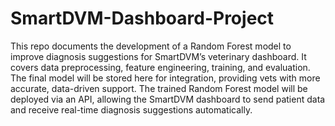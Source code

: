 # SmartDVM-Dashboard-Project
This repo documents the development of a Random Forest model to improve diagnosis suggestions for SmartDVM’s veterinary dashboard. It covers data preprocessing, feature engineering, training, and evaluation. The final model will be stored here for integration, providing vets with more accurate, data-driven support. The trained Random Forest model will be deployed via an API, allowing the SmartDVM dashboard to send patient data and receive real-time diagnosis suggestions automatically.
